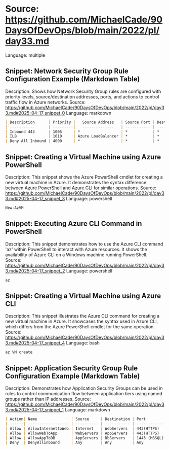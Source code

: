 # Source: https://github.com/MichaelCade/90DaysOfDevOps/blob/main/2022/pl/day33.md
Language: multiple

## Snippet: Network Security Group Rule Configuration Example (Markdown Table)
Description: Shows how Network Security Group rules are configured with priority levels, source/destination addresses, ports, and actions to control traffic flow in Azure networks.
Source: https://github.com/MichaelCade/90DaysOfDevOps/blob/main/2022/pl/day33.md#2025-04-17_snippet_0
Language: markdown

```markdown
| Description      | Priority |   Source Address   | Source Port | Destination Address | Destination Port | Action | 
| -----------      | ---------|   --------------   | ----------- | ------------------- | ---------------- | ------ |
| Inbound 443      | 1005     | *                  | *           | *                   | 443              | Allow  |
| ILB              | 1010     | Azure LoadBalancer | *           | *                   | 10000            | Allow  |
| Deny All Inbound | 4000     | *                  | *           | *                   | *                | DENY   |
```

## Snippet: Creating a Virtual Machine using Azure PowerShell
Description: This snippet shows the Azure PowerShell cmdlet for creating a new virtual machine in Azure. It demonstrates the syntax difference between Azure PowerShell and Azure CLI for similar operations.
Source: https://github.com/MichaelCade/90DaysOfDevOps/blob/main/2022/pl/day33.md#2025-04-17_snippet_3
Language: powershell

```powershell
New-AzVM
```

## Snippet: Executing Azure CLI Command in PowerShell
Description: This snippet demonstrates how to use the Azure CLI command 'az' within PowerShell to interact with Azure resources. It shows the availability of Azure CLI on a Windows machine running PowerShell.
Source: https://github.com/MichaelCade/90DaysOfDevOps/blob/main/2022/pl/day33.md#2025-04-17_snippet_2
Language: powershell

```powershell
az
```

## Snippet: Creating a Virtual Machine using Azure CLI
Description: This snippet illustrates the Azure CLI command for creating a new virtual machine in Azure. It showcases the syntax used in Azure CLI, which differs from the Azure PowerShell cmdlet for the same operation.
Source: https://github.com/MichaelCade/90DaysOfDevOps/blob/main/2022/pl/day33.md#2025-04-17_snippet_4
Language: bash

```bash
az VM create
```

## Snippet: Application Security Group Rule Configuration Example (Markdown Table)
Description: Demonstrates how Application Security Groups can be used in rules to control communication flow between application tiers using named groups rather than IP addresses.
Source: https://github.com/MichaelCade/90DaysOfDevOps/blob/main/2022/pl/day33.md#2025-04-17_snippet_1
Language: markdown

```markdown
| Action| Name               | Source     | Destination | Port         |  
| ------| ------------------ | ---------- | ----------- | ------------ |
| Allow | AllowInternettoWeb | Internet   | WebServers  | 443(HTTPS)   |
| Allow | AllowWebToApp      | WebServers | AppServers  | 443(HTTPS)   |
| Allow | AllowAppToDB       | AppServers | DbServers   | 1443 (MSSQL) |
| Deny  | DenyAllinbound     | Any        | Any         | Any          |
```